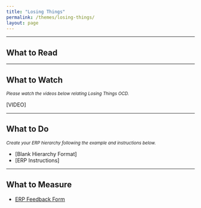 ```yaml
---
title: "Losing Things"
permalink: /themes/losing-things/
layout: page
---
```

- - - -

## What to Read

- - - -

## What to Watch
<sup>*Please watch the videos below relating Losing Things OCD.*</sup>

[VIDEO]

- - - -

## What to Do
<sup>*Create your ERP hierarchy following the example and instructions below.*</sup>

- [Blank Hierarchy Format]
- [ERP Instructions]

- - - -

## What to Measure
- <ins>[ERP Feedback Form](https://drive.google.com/file/d/1sV7AfEHtfEZfz-0nEUezAMLIThgSHe9u/view?usp=sharing)</ins>
